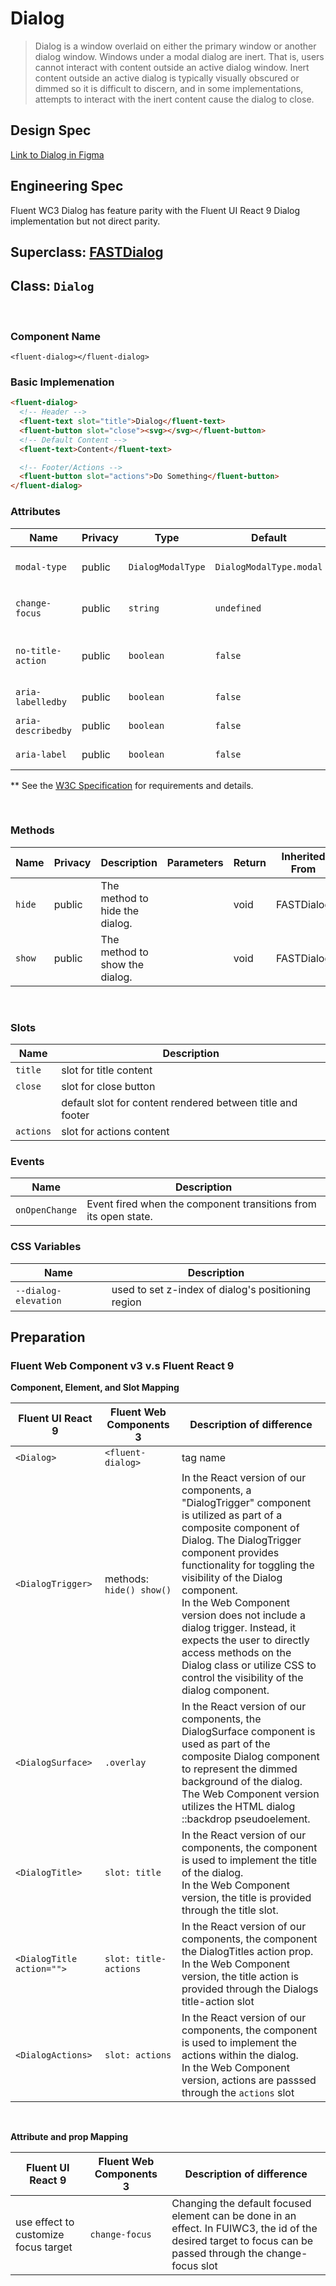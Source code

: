 # Dialog

> Dialog is a window overlaid on either the primary window or another dialog window. Windows under a modal dialog are inert. That is, users cannot interact with content outside an active dialog window. Inert content outside an active dialog is typically visually obscured or dimmed so it is difficult to discern, and in some implementations, attempts to interact with the inert content cause the dialog to close.

## **Design Spec**

[Link to Dialog in Figma](https://www.figma.com/file/jtF47yOXDxkI00ZkydE999/Dialog?type=design&node-id=2605%3A15263&mode=dev)

## **Engineering Spec**

Fluent WC3 Dialog has feature parity with the Fluent UI React 9 Dialog implementation but not direct parity.

## Superclass: [FASTDialog](https://github.com/microsoft/fast/tree/master/packages/web-components/fast-foundation/src/dialog)

## Class: `Dialog`

<br />

### **Component Name**

`<fluent-dialog></fluent-dialog>`

### **Basic Implemenation**

```html
<fluent-dialog>
  <!-- Header -->
  <fluent-text slot="title">Dialog</fluent-text>
  <fluent-button slot="close"><svg></svg></fluent-button>
  <!-- Default Content -->
  <fluent-text>Content</fluent-text>

  <!-- Footer/Actions -->
  <fluent-button slot="actions">Do Something</fluent-button>
</fluent-dialog>
```

### **Attributes**

| Name               | Privacy | Type              | Default                 | Description                                               |
| ------------------ | ------- | ----------------- | ----------------------- | --------------------------------------------------------- |
| `modal-type`       | public  | `DialogModalType` | `DialogModalType.modal` | Indicates that the type of modal to render.               |
| `change-focus`     | public  | `string`          | `undefined`             | Used to set id of desired focus target.                   |
| `no-title-action`  | public  | `boolean`         | `false`                 | Used to set whether the default title action is rendered. |
| `aria-labelledby`  | public  | `boolean`         | `false`                 | optional based on implementation\*\*                      |
| `aria-describedby` | public  | `boolean`         | `false`                 | optional based on implementation\*\*                      |
| `aria-label `      | public  | `boolean`         | `false`                 | optional based on implementation\*\*                      |

\*\* See the [W3C Specification](https://w3c.github.io/aria-practices/#dialog_roles_states_props) for requirements and details.

<br />

### **Methods**

| Name   | Privacy | Description                    | Parameters | Return | Inherited From |
| ------ | ------- | ------------------------------ | ---------- | ------ | -------------- |
| `hide` | public  | The method to hide the dialog. |            | void   | FASTDialog     |
| `show` | public  | The method to show the dialog. |            | void   | FASTDialog     |

<br />

### **Slots**

| Name      | Description                                                |
| --------- | ---------------------------------------------------------- |
| `title`   | slot for title content                                     |
| `close`   | slot for close button                                      |
|           | default slot for content rendered between title and footer |
| `actions` | slot for actions content                                   |

### **Events**

| Name           | Description                                                     |
| -------------- | --------------------------------------------------------------- |
| `onOpenChange` | Event fired when the component transitions from its open state. |

### **CSS Variables**

| Name                 | Description                                        |
| -------------------- | -------------------------------------------------- |
| `--dialog-elevation` | used to set z-index of dialog's positioning region |

## **Preparation**

### **Fluent Web Component v3 v.s Fluent React 9**

**Component, Element, and Slot Mapping**

| Fluent UI React 9         | Fluent Web Components 3  | Description of difference                                                                                                                                                                                                                                                                                                                                                                                                                                |
| ------------------------- | ------------------------ | -------------------------------------------------------------------------------------------------------------------------------------------------------------------------------------------------------------------------------------------------------------------------------------------------------------------------------------------------------------------------------------------------------------------------------------------------------- |
| `<Dialog>`                | `<fluent-dialog>`        | tag name                                                                                                                                                                                                                                                                                                                                                                                                                                                 |
| `<DialogTrigger>`         | methods: `hide() show()` | In the React version of our components, a "DialogTrigger" component is utilized as part of a composite component of Dialog. The DialogTrigger component provides functionality for toggling the visibility of the Dialog component. <br /> In the Web Component version does not include a dialog trigger. Instead, it expects the user to directly access methods on the Dialog class or utilize CSS to control the visibility of the dialog component. |
| `<DialogSurface>`         | `.overlay`               | In the React version of our components, the DialogSurface component is used as part of the composite Dialog component to represent the dimmed background of the dialog. <br /> The Web Component version utilizes the HTML dialog ::backdrop pseudoelement.                                                                                                                                                                                              |
| `<DialogTitle>`           | `slot: title`            | In the React version of our components, the <DialogTitle> component is used to implement the title of the dialog. <br /> In the Web Component version, the title is provided through the title slot.                                                                                                                                                                                                                                                     |
| `<DialogTitle action="">` | `slot: title-actions`    | In the React version of our components, the <DialogTitle> component the DialogTitles action prop. <br /> In the Web Component version, the title action is provided through the Dialogs title-action slot                                                                                                                                                                                                                                                |
| `<DialogActions>`         | `slot: actions `         | In the React version of our components, the <DialogActions> component is used to implement the actions within the dialog. <br /> In the Web Component version, actions are passsed through the `actions` slot                                                                                                                                                                                                                                            |

<br />

**Attribute and prop Mapping**

| Fluent UI React 9                    | Fluent Web Components 3 | Description of difference                                                                                                                                   |
| ------------------------------------ | ----------------------- | ----------------------------------------------------------------------------------------------------------------------------------------------------------- |
| use effect to customize focus target | `change-focus`          | Changing the default focused element can be done in an effect. In FUIWC3, the id of the desired target to focus can be passed through the change-focus slot |
